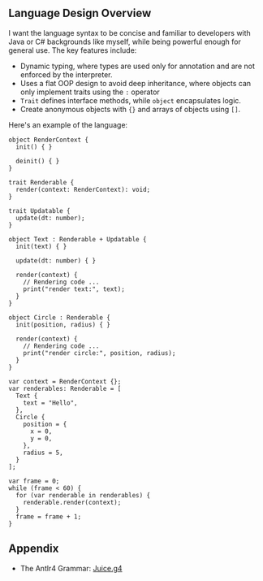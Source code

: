 ## Language Design Overview

I want the language syntax to be concise and familiar to developers with Java or C# backgrounds like myself, while being powerful enough for general use. The key features include:

- Dynamic typing, where types are used only for annotation and are not enforced by the interpreter.
- Uses a flat OOP design to avoid deep inheritance, where objects can only implement traits using the `:` operator
- `Trait` defines interface methods, while `object` encapsulates logic.
- Create anonymous objects with `{}` and arrays of objects using `[]`.

Here's an example of the language:

```
object RenderContext {
  init() { }

  deinit() { }
}

trait Renderable {
  render(context: RenderContext): void;
}

trait Updatable {
  update(dt: number);
}

object Text : Renderable + Updatable {
  init(text) { }

  update(dt: number) { }

  render(context) {
    // Rendering code ...
    print("render text:", text);
  }
}

object Circle : Renderable {
  init(position, radius) { }

  render(context) {
    // Rendering code ...
    print("render circle:", position, radius);
  }
}

var context = RenderContext {};
var renderables: Renderable = [
  Text {
    text = "Hello",
  },
  Circle {
    position = {
      x = 0,
      y = 0,
    },
    radius = 5,
  }
];

var frame = 0;
while (frame < 60) {
  for (var renderable in renderables) {
    renderable.render(context);
  }
  frame = frame + 1;
}
```

## Appendix

- The Antlr4 Grammar: [Juice.g4](./Juice/Juice.g4)
